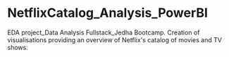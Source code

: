 # NetflixCatalog_Analysis_PowerBI
EDA project_Data Analysis Fullstack_Jedha Bootcamp. Creation of visualisations providing an overview of Netflix's catalog of movies and TV shows.
